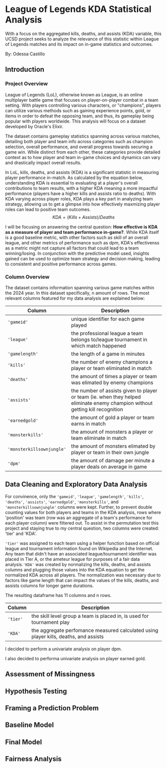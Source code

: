 # League of Legends KDA Statistical Analysis
With a focus on the aggregated kills, deaths, and assists (KDA) variable, this UCSD project seeks to analyze the relevance of this statistic within League of Legends matches and its impact on in-game statistics and outcomes.

By: Odessa Castillo
## Introduction
### Project Overview
League of Legends (LoL), otherwise known as League, is an online multiplayer battle game that focuses on player-on-player combat in a team setting. With players controlling various characters, or "champions", players can utilize various methods such as gaining experience points, gold, or items in order to defeat the opposing team, and thus, its gameplay being popular with players worldwide. This analysis will focus on a dataset developed by Oracle's Elixir.

The dataset contains gameplay statistics spanning across various matches, detailing both player and team info across categories such as champion selection, overall performance, and overall progress towards securing a game win. While distinct from each other, these categories provide detailed context as to how player and team in-game choices and dynamics can vary and drastically impact overall results.

In LoL, kills, deaths, and assists (KDA) is a significant statistic in measuring player performance in-match. As calculated by the equation below, understanding KDA is essential to evaluating at a player's overall contributions to team results, with a higher KDA meaning a more impactful performance (players have a higher kills and assists ratio to deaths). With KDA varying across player roles, KDA plays a key part in analyzing team strategy, allowing us to get a glimpse into how effectively maxmizing player roles can lead to positive team outcomes.
                                                                                                  $$KDA = (Kills + Assists) / Deaths$$

I will be focusing on answering the central question: **How effective is KDA as a measure of player and team performance in-game?**. While KDA itself is a good baseline metric, with other factors such as skill of an overall league, and other metrics of performance such as dpm, KDA's effectivenss as a metric might not capture all factors that could lead to a team winning/losing. In conjunction with the predictive model used, insights gained can be used to optimize team strategy and decision making, leading to consistent and positive performance across games.

### Column Overview
The dataset contains information spanning various game matches within the 2024 year. In this dataset specifically, n amount of rows. The most relevant columns featured for my data analysis are explained below:

| **Column**      | **Description** |
| ----------- | ----------- |
| `'gameid'`      | unique identifier for each game played      |
| `'league'`  | the professional league a team belongs to/league tournament in which match happened        |
| `'gamelength'`      | the length of a game in minutes |
| `'kills'`      | the number of enemy champions a player or team eliminated in match |
| `'deaths'`      | the amount of times a player or team was elimated by enemy champions |
| `'assists'`     | the number of assists given to player or team (ie. when they helped eliminate enemy champion without getting kill recognition |
| `'earnedgold'`      | the amount of gold a player or team earns in match |
| `'monsterkills'`      | the amount of monsters a player or team eliminate in match |
| `'monsterkillsownjungle'`      | the amount of monsters elimated by player or team in their own jungle |
| `'dpm'`      | the amount of damage per minute a player deals on average in game |

## Data Cleaning and Exploratory Data Analysis
For convinence, only the `'gameid'`, `'league'`, `'gamelength'`, `'kills'`, `'deaths'`, `'assists'`, `'earnedgold'`, `'monsterkills'`, and `'monsterkillsownjungle'` columns were kept. Further, to prevent double counting values for both players and teams in the KDA analysis, rows where 'position' was team (row was an aggregate of a team's performance for each player column) were filtered out. To assist in the permutation test this project and staying true to my central question, two columns were created: 'tier' and 'KDA'. 

`'tier'` was assigned to each team using a helper function based on official league and tournament information found on Wikipedia and the Internet. Any team that didn't have an associated league/tournament identifier was placed in Tier A, or the ameteur league for purposes of a fair data analysis.`'KDA'` was created by normalizing the kills, deaths, and assists columns and plugging those values into the KDA equation to get the normalized KDA across all players. The normalization was necessary due to factors like game length that can impact the values of the kills, deaths, and assists columns for longer game durations.

The resulting dataframe has 11 columns and n rows.


| **Column**      | **Description** |
| ----------- | ----------- |
| `'tier'`      | the skill level group a team is placed in, is used for tournament play      |
| `'KDA'`   | the aggregate perfomance measured calculated using player kills, deaths, and assists        |

I decided to perform a univariate analysis on player dpm.

I also decided to performa univariate analysis on player earned gold.

## Assessment of Missingness

## Hypothesis Testing

## Framing a Prediction Problem

## Baseline Model

## Final Model

## Fairness Analysis
